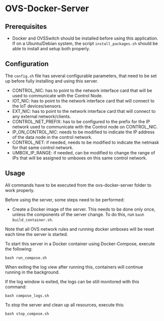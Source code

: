 # OVS-Docker-Server

## Prerequisites
 - Docker and OVSSwitch should be installed before using this application. If on a Ubuntu/Debian system, the script `install_packages.sh` should be able to install and setup both properly.
 
## Configuration
The `config.sh` file has several configurable parameters, that need to be set up before fully installing and using this server.

 - CONTROL_NIC: has to point to the network interface card that will be used to communicate with the Control Node.
 - IOT_NIC: has to point to the network interface card that will connect to the IoT devices/sensors.
 - EXT_NIC: has to point to the network interface card that will connect to any external network/clients.
 - CONTROL_NET_PREFIX: has to be configured to the prefix for the IP network used to communicate with the Control node on CONTROL_NIC.
 - IP_ON_CONTROL_NIC: needs to be modified to indicate the IP address of the data node in the control network.
 - CONTROL_NET: if needed, needs to be modified to indicate the netmask for that same control network.
 - UMBOX_IP_RANGE: if needed, can be modified to change the range of IPs that will be assigned to umboxes on this same control network.
 
## Usage
All commands have to be executed from the ovs-docker-server folder to work properly.

Before using the server, some steps need to be performed:
 - Create a Docker image of the server. This needs to be done only once, unless the components of the server change. To do this, run `bash build_container.sh`.

Note that all OVS network rules and running docker umboxes will be reset each time the server is started.

To start this server in a Docker container using Docker-Compose, execute the following:

`bash run_compose.sh`  

When exiting the log view after running this, containers will continue running in the background. 

If the log window is exited, the logs can be still monitored with this command:

`bash compose_logs.sh`

To stop the server and clean up all resources, execute this:

`bash stop_compose.sh`
